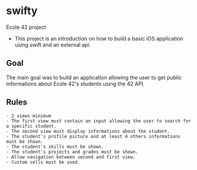 # swifty

Ecole 42 project

  - This project is an introduction on how to build a basic iOS application using swift and an external api.

## Goal

The main goal was to build an application allowing the user to get public informations about Ecole 42's students using the 42 API.

## Rules

	- 2 views minimum
	- The first view must contain an input allowing the user to search for a specific student.
	- The second view must display informations about the student.
	- The student's profile picture and at least 4 others informations must be shown.
	- The student's skills must be shown.
	- The student's projects and grades must be shown.
	- Allow navigation between second and first view.
	- Custom cells must be used.
